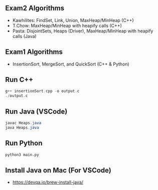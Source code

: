 ## Exam2 Algorithms
- Kawhilites: FindSet, Link, Union, MaxHeap/MinHeap (C++)
- T.Chow: MaxHeap/MinHeap with heapify calls (C++)
- Pasta: DisjointSets, Heaps (Driver), MaxHeap/MinHeap with heapify calls (Java)

## Exam1 Algorithms
- InsertionSort, MergeSort, and QuickSort (C++ & Python)

## Run C++
```c++
g++ insertionSort.cpp -o output.c
./output.c
```
## Run Java (VSCode)
```java
javac Heaps.java
java Heaps.java
```
## Run Python
```python
python3 main.py
```

## Install Java on Mac (For VSCode)
- https://devqa.io/brew-install-java/